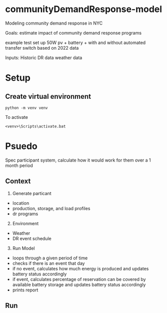 # communityDemandResponse-model

Modeling community demand response in NYC

Goals:
estimate impact of community demand response programs

example test set up
50W pv + battery + with and without automated transfer switch based on 2022 data

Inputs:
Historic DR data
weather data


# Setup

## Create virtual environment

`python -m venv venv`

To activate

`<venv>\Scripts\activate.bat`

# Psuedo

Spec participant system, calculate how it would work for them over a 1 month period

## Context

1) Generate particant
* location
* production, storage, and load profiles
* dr programs

2) Environment
* Weather
* DR event schedule

3) Run Model
* loops through a given period of time
* checks if there is an event that day
* if no event, calculates how much energy is produced and updates battery status accordingly
* if event, calculates percentage of reservation can be covered by available battery storage and updates battery status accordingly
* prints report


## Run

